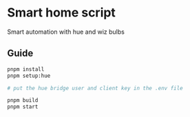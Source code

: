 # Smart home script

Smart automation with hue and wiz bulbs

## Guide

```bash
pnpm install
pnpm setup:hue

# put the hue bridge user and client key in the .env file

pnpm build
pnpm start
```
